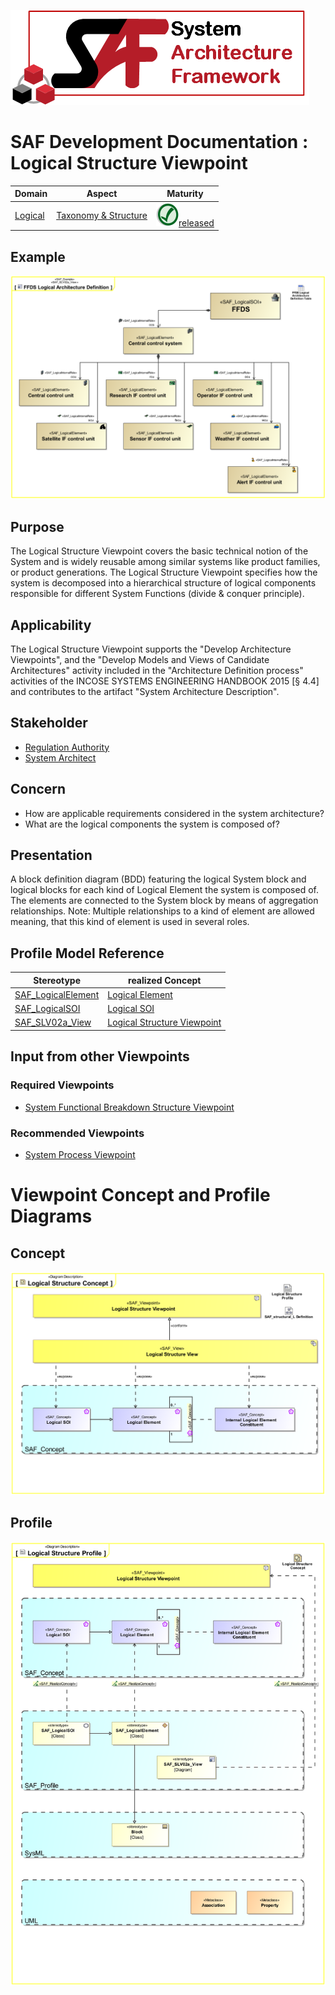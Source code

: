 ![System Architecture Framework](../../diagrams/Logo_SAF.png)
# SAF Development Documentation : Logical Structure Viewpoint
|**Domain**|**Aspect**|**Maturity**|
| --- | --- | --- |
|[Logical](../../domains.md#Domain-Logical)|[Taxonomy & Structure](../../aspects.md#Aspect-Taxonomy-&-Structure)|![Released](../../diagrams/Symbol_confirmed.svg.png )[released](../../using-saf/maturity.md#released)|
## Example
![FFDS Logical Architecture Definition](../../diagrams/FFDS-Logical-Architecture-Definition.svg)
## Purpose
The Logical Structure Viewpoint covers the basic technical notion of the System and is widely reusable among similar systems like product families, or product generations. The Logical Structure Viewpoint specifies how the system is decomposed into a hierarchical structure of logical components responsible for different System Functions (divide & conquer principle).
## Applicability
The Logical Structure Viewpoint supports the "Develop Architecture Viewpoints", and the "Develop Models and Views of Candidate Architectures" activity included in the "Architecture Definition process" activities of the INCOSE SYSTEMS ENGINEERING HANDBOOK 2015 [§ 4.4] and contributes to the artifact "System Architecture Description".
## Stakeholder
* [Regulation Authority](../../stakeholders.md#Regulation-Authority)
* [System Architect](../../stakeholders.md#System-Architect)
## Concern
* How are applicable requirements considered in the system architecture?
* What are the logical components the system is composed of?
## Presentation
A block definition diagram (BDD) featuring the logical System block and logical blocks for each kind of Logical Element the system is composed of. The elements are connected to the System block by means of aggregation relationships. 
Note: Multiple relationships to a kind of element are allowed meaning, that this kind of element is used in several roles.

## Profile Model Reference
|Stereotype | realized Concept|
|---|---|
|[SAF_LogicalElement](../../stereotypes.md#SAF_LogicalElement)|[Logical Element](../concept/concepts.md#Logical-Element)|
|[SAF_LogicalSOI](../../stereotypes.md#SAF_LogicalSOI)|[Logical SOI](../concept/concepts.md#Logical-SOI)|
|[SAF_SLV02a_View](../../stereotypes.md#SAF_SLV02a_View)|[Logical Structure Viewpoint](../concept/concepts.md#Logical-Structure-Viewpoint)|
## Input from other Viewpoints
### Required Viewpoints
* [System Functional Breakdown Structure Viewpoint](System-Functional-Breakdown-Structure-Viewpoint.md)
### Recommended Viewpoints
* [System Process Viewpoint](System-Process-Viewpoint.md)
# Viewpoint Concept and Profile Diagrams
## Concept
![Logical Structure Concept](diagrams/Logical-Structure-Concept.svg)
## Profile
![Logical Structure Profile](diagrams/Logical-Structure-Profile.svg)
